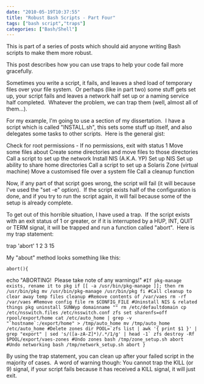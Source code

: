 ```yaml
---
date: "2010-05-19T10:37:55"
title: "Robust Bash Scripts - Part Four"
tags: ["bash script","traps"]
categories: ["Bash/Shell"]
---
```


This is part of a series of posts which should aid anyone writing Bash scripts to make them more robust. 
 
This post describes how you can use traps to help your code fail more gracefully. 
 
Sometimes you write a script, it fails, and leaves a shed load of temporary files over your file system.  Or perhaps (like in part two) some stuff gets set up, your script fails and leaves a network half set up or a naming service half completed.  Whatever the problem, we can trap them (well, almost all of them…). 
 
For my example, I'm going to use a section of my dissertation.  I have a script which is called "INSTALL.sh", this sets some stuff up itself, and also delegates some tasks to other scripts.  Here is the general gist: 
 
Check for root permissions - If no permissions, exit with status 1 
Move some files about 
Create some directories and move files to those directories 
Call a script to set up the network 
Install NIS (A.K.A. YP) 
Set up NIS 
Set up ability to share home directories 
Call a script to set up a Solaris Zone (virtual machine) 
Move a customised file over a system file 
Call a cleanup function 
 
Now, if any part of that script goes wrong, the script will fail (it will because I've used the "set -e" option).  If the script exists half of the configuration is done, and if you try to run the script again, it will fail because some of the setup is already complete. 
 
To get out of this horrible situation, I have used a trap.  If the script exists with an exit status of 1 or greater, or if it is interrupted by a HUP, INT, QUIT or TERM signal, it will be trapped and run a function called "abort".  Here is my trap statement: 
 
trap 'abort' 1 2 3 15 
 
My "about" method looks something like this: 
 
	abort(){
echo "ABORTING!  Please take note of any warnings!"
``#If pkg-manage exists, rename it to pkg
if [[ -a /usr/bin/pkg-manage ]]; then
rm /usr/bin/pkg
mv /usr/bin/pkg-manage /usr/bin/pkg
fi
#Call cleanup to clear away temp files
cleanup
#Remove contents of /var/vaes
rm -rf /var/vaes
#Remove config file
rm $CONFIG_FILE
#Uninstall NIS & related things
pkg uninstall SUNWyp
domainname ""
rm /etc/defaultdomain
cp /etc/nsswitch.files /etc/nsswitch.conf
zfs set sharenfs=off rpool/export/home
cat /etc/auto_home | grep -v "`hostname`:/export/home" > /tmp/auto_home
mv /tmp/auto_home /etc/auto_home
#Delete zones dir
POOL=`zfs list | awk '{ print $1 }' | 
grep "export" | sed 's/([a-zA-Z]*)/.*/1/g' | head -1`
zfs destroy -Rf $POOL/export/vaes-zones
#Undo zones
bash /tmp/zone_setup.sh abort
#Undo networking
bash /tmp/network_setup.sh abort
}`` 
 
By using the trap statement, you can clean up after your failed script in the majority of cases.  A word of warning though: You cannot trap the KILL (or 9) signal, if your script fails because it has received a KILL signal, it will just exit.

